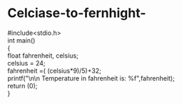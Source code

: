 # Celciase-to-fernhight-
#include<stdio.h>  
                   int main()   
                   {   
                   float fahrenheit, celsius;  
                   celsius = 24;  
                   fahrenheit =( (celsius*9)/5)+32;  
                   printf("\n\n Temperature in fahrenheit is:  %f",fahrenheit);  
                       return (0);  
    }  
